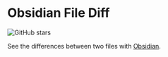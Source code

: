 # Obsidian File Diff

<!-- [![Obsidian Downloads](https://img.shields.io/badge/dynamic/json?color=7e6ad6&labelColor=34208c&label=Obsidian%20Downloads&query=$['file-diff'].downloads&url=https://raw.githubusercontent.com/obsidianmd/obsidian-releases/master/community-plugin-stats.json&)](obsidian://show-plugin?id=file-diff) -->
![GitHub stars](https://img.shields.io/github/stars/friebetill/obsidian-file-diff?style=flat)

See the differences between two files with [Obsidian](https://obsidian.md/).

